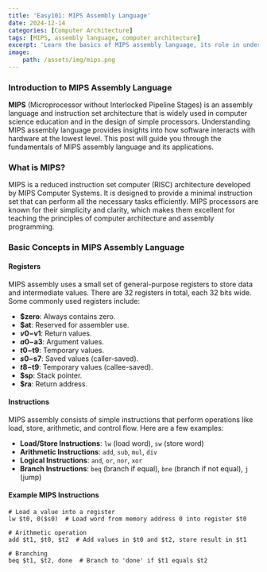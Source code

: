 ```yaml
---
title: 'Easy101: MIPS Assembly Language'
date: 2024-12-14
categories: [Computer Architecture]
tags: [MIPS, assembly language, computer architecture]
excerpt: 'Learn the basics of MIPS assembly language, its role in understanding computer architecture, and how it relates to modern processors.'
image:
    path: /assets/img/mips.png
---
```


### **Introduction to MIPS Assembly Language**

**MIPS** (Microprocessor without Interlocked Pipeline Stages) is an assembly language and instruction set architecture that is widely used in computer science education and in the design of simple processors. Understanding MIPS assembly language provides insights into how software interacts with hardware at the lowest level. This post will guide you through the fundamentals of MIPS assembly language and its applications.

### **What is MIPS?**

MIPS is a reduced instruction set computer (RISC) architecture developed by MIPS Computer Systems. It is designed to provide a minimal instruction set that can perform all the necessary tasks efficiently. MIPS processors are known for their simplicity and clarity, which makes them excellent for teaching the principles of computer architecture and assembly programming.

### **Basic Concepts in MIPS Assembly Language**

#### **Registers**
MIPS assembly uses a small set of general-purpose registers to store data and intermediate values. There are 32 registers in total, each 32 bits wide. Some commonly used registers include:
- **$zero**: Always contains zero.
- **$at**: Reserved for assembler use.
- **$v0-$v1**: Return values.
- **$a0-$a3**: Argument values.
- **$t0-$t9**: Temporary values.
- **$s0-$s7**: Saved values (caller-saved).
- **$t8-$t9**: Temporary values (callee-saved).
- **$sp**: Stack pointer.
- **$ra**: Return address.

#### **Instructions**
MIPS assembly consists of simple instructions that perform operations like load, store, arithmetic, and control flow. Here are a few examples:
- **Load/Store Instructions**: `lw` (load word), `sw` (store word)
- **Arithmetic Instructions**: `add`, `sub`, `mul`, `div`
- **Logical Instructions**: `and`, `or`, `nor`, `xor`
- **Branch Instructions**: `beq` (branch if equal), `bne` (branch if not equal), `j` (jump)

#### **Example MIPS Instructions**
```assembly
# Load a value into a register
lw $t0, 0($s0)  # Load word from memory address 0 into register $t0

# Arithmetic operation
add $t1, $t0, $t2  # Add values in $t0 and $t2, store result in $t1

# Branching
beq $t1, $t2, done  # Branch to 'done' if $t1 equals $t2
